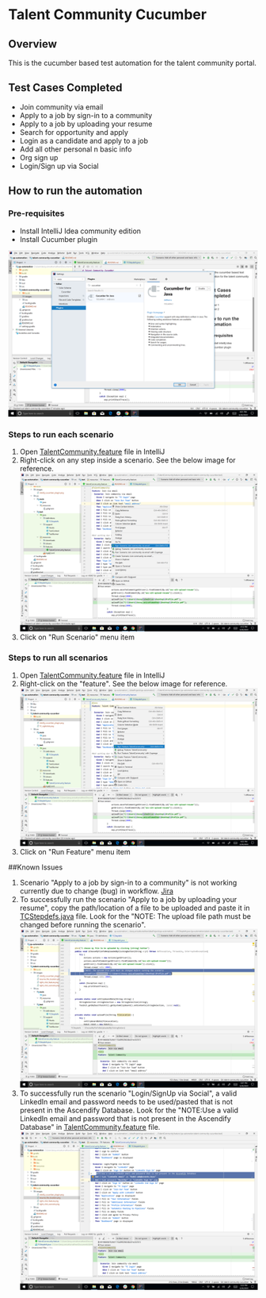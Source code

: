 # Talent Community Cucumber

## Overview

This is the cucumber based test automation for the talent community portal.

## Test Cases Completed

* Join community via email
* Apply to a job by sign-in to a community 
* Apply to a job by uploading your resume 
* Search for opportunity and apply 
* Login as a candidate and apply to a job
* Add all other personal n basic info
* Org sign up 
* Login/Sign up via Social

## How to run the automation

### Pre-requisites

* Install IntelliJ Idea community edition
* Install Cucumber plugin

![Screen shot](images/intellij_cucumber_plugin.png)

### Steps to run each scenario
1. Open [TalentCommunity.feature](src/test/resources/features/TalentCommunity.feature) file in IntelliJ
1. Right-click on any step inside a scenario. See the below image for reference.
![Right click](images/right_click_scenario.png)
1. Click on "Run Scenario" menu item

### Steps to run all scenarios
1. Open [TalentCommunity.feature](src/test/resources/features/TalentCommunity.feature) file in IntelliJ
1. Right-click on the "feature". See the below image for reference.
![Right click](images/right_click_feature.png)
1. Click on "Run Feature" menu item

##Known Issues
1. Scenario "Apply to a job by sign-in to a community" is not working currently due to change (bug) in workflow.
 [Jira](https://ascendify.atlassian.net/browse/MV-16386)
1. To successfully run the scenario "Apply to a job by uploading your resume", copy the path/location of a file to be 
uploaded and paste it in [TCStepdefs.java](src/test/java/definitions/TCStepdefs.java) file. Look for the "NOTE: The 
upload file path must be changed before running the scenario".
![fileLocation](images/resume_file_Location.png)
1. To successfully run the scenario "Login/SignUp via Social", a valid LinkedIn email and password needs to be used/pasted that 
is not present in the Ascendify Database. Look for the "NOTE:Use a valid LinkedIn email and password that is not present in the Ascendify Database" in [TalentCommunity.feature](src/test/resources/features/TalentCommunity.feature) file.
![fileLocation](images/linkedIn_email_pwd.png)